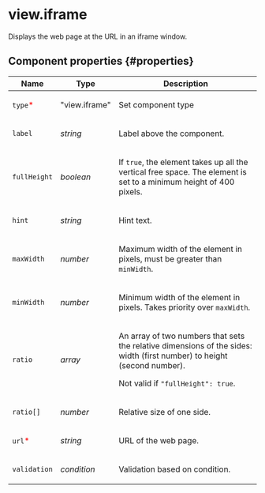 # view.iframe

Displays the web page at the URL in an iframe window.

## Component properties {#properties}

| Name                                     | Type          | Description                                                                                                                                                             |
| ---------------------------------------- | ------------- | ----------------------------------------------------------------------------------------------------------------------------------------------------------------------- |
| `type`<span style="color: red">\*</span> | "view.iframe" | <p>Set component type</p>                                                                                                                                               |
| `label`                                  | _string_      | <p>Label above the component.</p>                                                                                                                                       |
| `fullHeight`                             | _boolean_     | <p>If `true`, the element takes up all the vertical free space. The element is set to a minimum height of 400 pixels.</p>                                               |
| `hint`                                   | _string_      | <p>Hint text.</p>                                                                                                                                                       |
| `maxWidth`                               | _number_      | <p>Maximum width of the element in pixels, must be greater than `minWidth`.</p>                                                                                         |
| `minWidth`                               | _number_      | <p>Minimum width of the element in pixels. Takes priority over `maxWidth`.</p>                                                                                          |
| `ratio`                                  | _array_       | <p>An array of two numbers that sets the relative dimensions of the sides: width (first number) to height (second number).</p><p>Not valid if `"fullHeight": true`.</p> |
| `ratio[]`                                | _number_      | <p>Relative size of one side.</p>                                                                                                                                       |
| `url`<span style="color: red">\*</span>  | _string_      | <p>URL of the web page.</p>                                                                                                                                             |
| `validation`                             | _condition_   | <p>Validation based on condition.</p>                                                                                                                                   |
